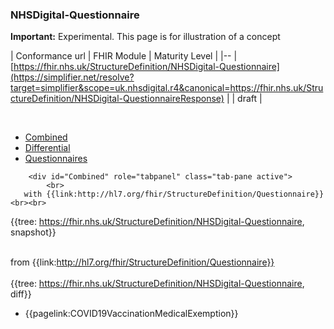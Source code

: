 ### NHSDigital-Questionnaire

 <div markdown="span" class="alert alert-warning" role="alert"><i class="fa fa-warning"></i><b> Important:</b> Experimental. This page is for illustration of a concept</div>

| Conformance url | FHIR Module | Maturity Level |
|--
| [https://fhir.nhs.uk/StructureDefinition/NHSDigital-Questionnaire](https://simplifier.net/resolve?target=simplifier&scope=uk.nhsdigital.r4&canonical=https://fhir.nhs.uk/StructureDefinition/NHSDigital-QuestionnaireResponse) |  | draft |


<br>

<div class="nhsd-!t-margin-bottom-6">
    <ul class="nav nav-tabs" role="tablist">
        <li role="presentation"  class="active">
            <a href="#Combined" role="tab" data-toggle="tab">Combined</a>
        </li>
        <li role="presentation">
            <a href="#Differential" role="tab" data-toggle="tab">Differential</a>
        </li>
        <li role="presentation">
            <a href="#Questionnaires" role="tab" data-toggle="tab">Questionnaires</a>
        </li>
    </ul>
    <div class="tab-content snippet">
       
        <div id="Combined" role="tabpanel" class="tab-pane active">
            <br>
       with {{link:http://hl7.org/fhir/StructureDefinition/Questionnaire}} <br><br>
  {{tree: https://fhir.nhs.uk/StructureDefinition/NHSDigital-Questionnaire, snapshot}}
        </div>
         <div id="Differential" role="tabpanel" class="tab-pane">
            <br>
         from {{link:http://hl7.org/fhir/StructureDefinition/Questionnaire}} <br><br>
  {{tree: https://fhir.nhs.uk/StructureDefinition/NHSDigital-Questionnaire, diff}}
        </div>
<div id="Questionnaires"  class="tab-pane">

- {{pagelink:COVID19VaccinationMedicalExemption}}

</div>
</div>